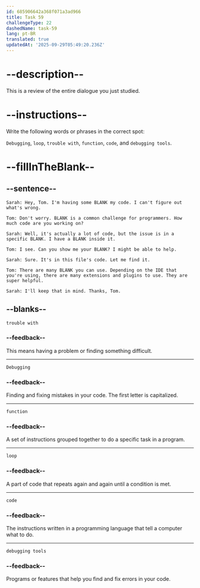 ```yaml
---
id: 685906642a368f071a3ad966
title: Task 59
challengeType: 22
dashedName: task-59
lang: pt-BR
translated: true
updatedAt: '2025-09-29T05:49:20.236Z'
---
```


<!-- REVIEW -->

# --description--

This is a review of the entire dialogue you just studied.

# --instructions--

Write the following words or phrases in the correct spot:

`Debugging`, `loop`, `trouble with`, `function`, `code`, and `debugging tools`.

# --fillInTheBlank--

## --sentence--

`Sarah: Hey, Tom. I'm having some BLANK my code. I can't figure out what's wrong.`

`Tom: Don't worry. BLANK is a common challenge for programmers. How much code are you working on?`

`Sarah: Well, it's actually a lot of code, but the issue is in a specific BLANK. I have a BLANK inside it.`

`Tom: I see. Can you show me your BLANK? I might be able to help.`

`Sarah: Sure. It's in this file's code. Let me find it.`

`Tom: There are many BLANK you can use. Depending on the IDE that you're using, there are many extensions and plugins to use. They are super helpful.`

`Sarah: I'll keep that in mind. Thanks, Tom.`

## --blanks--

`trouble with`

### --feedback--

This means having a problem or finding something difficult.

---

`Debugging`

### --feedback--

Finding and fixing mistakes in your code. The first letter is capitalized.

---

`function`

### --feedback--

A set of instructions grouped together to do a specific task in a program.

---

`loop`

### --feedback--

A part of code that repeats again and again until a condition is met.

---

`code`

### --feedback--

The instructions written in a programming language that tell a computer what to do.

---

`debugging tools`

### --feedback--

Programs or features that help you find and fix errors in your code.
